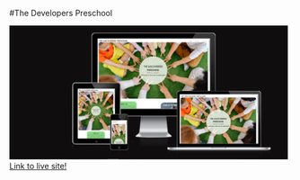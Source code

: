 #The Developers Preschool

![Am I Responsive web page](documentation/am-i-responsive.png 'Am I responsive')
[Link to live site!](https://tinawernersson.github.io/the-discoverers/)

